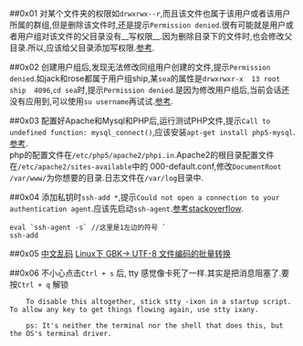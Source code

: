 ##0x01
对某个文件夹的权限如`drwxrwx--r`,而且该文件也属于该用户或者该用户所属的群组,但是删除该文件时,还是提示`Permission denied`.很有可能就是用户或者用户组对该文件的父目录没有__写权限__.因为删除目录下的文件时,也会修改父目录.所以,应该给父目录添加写权限.[参考](http://askubuntu.com/questions/455000/group-permissions-allow-but-still-get-permission-denied).

##0x02
创建用户组后,发现无法修改同组用户创建的文件,提示`Permission denied`.如jack和rose都属于用户组ship,某`sea`的属性是`drwxrwxr-x  13 root ship  4096`,`cd sea`时,提示`Permission denied`.是因为修改用户组后,当前会话还没有应用到,可以使用`su username`再试试.[参考](http://superuser.com/questions/373115/why-cant-i-delete-a-file-where-i-have-group-write-permissions-on).

##0x03
配置好Apache和Mysql和PHP后,运行测试PHP文件,提示`Call to undefined function: mysql_connect()`,应该安装`apt-get install php5-mysql`.[参考](http://go2linux.garron.me/Fatal-error-Call-to-undefined-function-mysql_connect/).  
php的配置文件在`/etc/php5/apache2/phpi.in`.Apache2的根目录配置文件在`/etc/apache2/sites-available`中的 000-default.conf,修改`DocumentRoot /var/www/`为你想要的目录.日志文件在`/var/log`目录中.

##0x04
添加私钥时`ssh-add *`,提示`Could not open a connection to your authentication agent`.应该先启动`ssh-agent`.[参考stackoverflow](http://stackoverflow.com/questions/17846529/could-not-open-a-connection-to-your-authentication-agent).

	eval `ssh-agent -s` //这里是1左边的符号 `
	ssh-add

##0x05
[中文乱码](http://blog.csdn.net/ariessurfer/article/details/8168012)
[Linux下 GBK-> UTF-8 文件编码的批量转换](http://blog.csdn.net/a280606790/article/details/8504133)

##0x06
不小心点击`Ctrl + s` 后, tty 感觉像卡死了一样.其实是把消息阻塞了.要按`Ctrl + q` 解锁
        
        To disable this altogether, stick stty -ixon in a startup script. To allow any key to get things flowing again, use stty ixany.

        ps: It's neither the terminal nor the shell that does this, but the OS's terminal driver.
